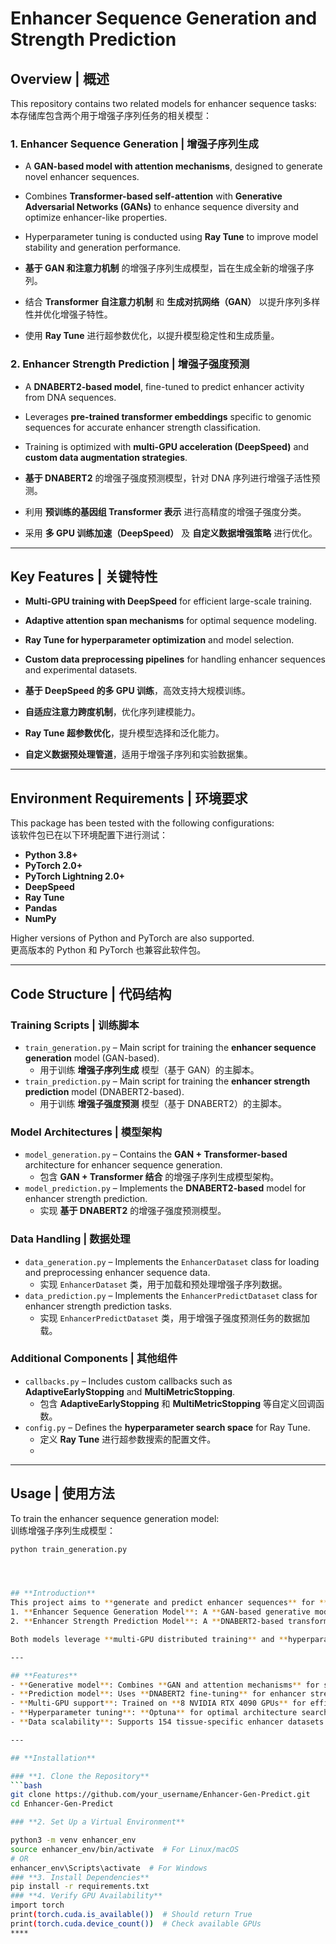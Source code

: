 # Enhancer Sequence Generation and Strength Prediction
## Overview | 概述  
This repository contains two related models for enhancer sequence tasks:  
本存储库包含两个用于增强子序列任务的相关模型： 


### 1. Enhancer Sequence Generation | 增强子序列生成  
- A **GAN-based model with attention mechanisms**, designed to generate novel enhancer sequences.  
- Combines **Transformer-based self-attention** with **Generative Adversarial Networks (GANs)** to enhance sequence diversity and optimize enhancer-like properties.  
- Hyperparameter tuning is conducted using **Ray Tune** to improve model stability and generation performance.  

- **基于 GAN 和注意力机制** 的增强子序列生成模型，旨在生成全新的增强子序列。  
- 结合 **Transformer 自注意力机制** 和 **生成对抗网络（GAN）** 以提升序列多样性并优化增强子特性。  
- 使用 **Ray Tune** 进行超参数优化，以提升模型稳定性和生成质量。  

### 2. Enhancer Strength Prediction | 增强子强度预测  
- A **DNABERT2-based model**, fine-tuned to predict enhancer activity from DNA sequences.  
- Leverages **pre-trained transformer embeddings** specific to genomic sequences for accurate enhancer strength classification.  
- Training is optimized with **multi-GPU acceleration (DeepSpeed)** and **custom data augmentation strategies**.  

- **基于 DNABERT2** 的增强子强度预测模型，针对 DNA 序列进行增强子活性预测。  
- 利用 **预训练的基因组 Transformer 表示** 进行高精度的增强子强度分类。  
- 采用 **多 GPU 训练加速（DeepSpeed）** 及 **自定义数据增强策略** 进行优化。  

---

## Key Features | 关键特性  
- **Multi-GPU training with DeepSpeed** for efficient large-scale training.  
- **Adaptive attention span mechanisms** for optimal sequence modeling.  
- **Ray Tune for hyperparameter optimization** and model selection.  
- **Custom data preprocessing pipelines** for handling enhancer sequences and experimental datasets.  

- **基于 DeepSpeed 的多 GPU 训练**，高效支持大规模训练。  
- **自适应注意力跨度机制**，优化序列建模能力。  
- **Ray Tune 超参数优化**，提升模型选择和泛化能力。  
- **自定义数据预处理管道**，适用于增强子序列和实验数据集。  

---

## Environment Requirements | 环境要求  
This package has been tested with the following configurations:  
该软件包已在以下环境配置下进行测试：  

- **Python 3.8+**  
- **PyTorch 2.0+**  
- **PyTorch Lightning 2.0+**  
- **DeepSpeed**  
- **Ray Tune**  
- **Pandas**  
- **NumPy**  

Higher versions of Python and PyTorch are also supported.  
更高版本的 Python 和 PyTorch 也兼容此软件包。  

---


## Code Structure | 代码结构  

### Training Scripts | 训练脚本  
- `train_generation.py` – Main script for training the **enhancer sequence generation** model (GAN-based).  
  - 用于训练 **增强子序列生成** 模型（基于 GAN）的主脚本。  
- `train_prediction.py` – Main script for training the **enhancer strength prediction** model (DNABERT2-based).  
  - 用于训练 **增强子强度预测** 模型（基于 DNABERT2）的主脚本。  

### Model Architectures | 模型架构  
- `model_generation.py` – Contains the **GAN + Transformer-based** architecture for enhancer sequence generation.  
  - 包含 **GAN + Transformer 结合** 的增强子序列生成模型架构。  
- `model_prediction.py` – Implements the **DNABERT2-based** model for enhancer strength prediction.  
  - 实现 **基于 DNABERT2** 的增强子强度预测模型。  

### Data Handling | 数据处理  
- `data_generation.py` – Implements the `EnhancerDataset` class for loading and preprocessing enhancer sequence data.  
  - 实现 `EnhancerDataset` 类，用于加载和预处理增强子序列数据。  
- `data_prediction.py` – Implements the `EnhancerPredictDataset` class for enhancer strength prediction tasks.  
  - 实现 `EnhancerPredictDataset` 类，用于增强子强度预测任务的数据加载。  

### Additional Components | 其他组件  
- `callbacks.py` – Includes custom callbacks such as **AdaptiveEarlyStopping** and **MultiMetricStopping**.  
  - 包含 **AdaptiveEarlyStopping** 和 **MultiMetricStopping** 等自定义回调函数。  
- `config.py` – Defines the **hyperparameter search space** for Ray Tune.  
  - 定义 **Ray Tune** 进行超参数搜索的配置文件。
  - 
---

## Usage | 使用方法  
To train the enhancer sequence generation model:  
训练增强子序列生成模型：  
```bash
python train_generation.py




## **Introduction**
This project aims to **generate and predict enhancer sequences** for **154 human tissues** using deep learning models. It includes:
1. **Enhancer Sequence Generation Model**: A **GAN-based generative model** with **attention mechanisms** to synthesize novel enhancer sequences.
2. **Enhancer Strength Prediction Model**: A **DNABERT2-based transformer model** to predict enhancer strength based on sequence information.

Both models leverage **multi-GPU distributed training** and **hyperparameter tuning** to optimize performance.

---

## **Features**
- **Generative model**: Combines **GAN and attention mechanisms** for sequence generation.
- **Prediction model**: Uses **DNABERT2 fine-tuning** for enhancer strength estimation.
- **Multi-GPU support**: Trained on **8 NVIDIA RTX 4090 GPUs** for efficiency.
- **Hyperparameter tuning**: **Optuna** for optimal architecture search.
- **Data scalability**: Supports 154 tissue-specific enhancer datasets.

---

## **Installation**

### **1. Clone the Repository**
```bash
git clone https://github.com/your_username/Enhancer-Gen-Predict.git
cd Enhancer-Gen-Predict

### **2. Set Up a Virtual Environment**

python3 -m venv enhancer_env
source enhancer_env/bin/activate  # For Linux/macOS
# OR
enhancer_env\Scripts\activate  # For Windows
### **3. Install Dependencies**
pip install -r requirements.txt
### **4. Verify GPU Availability**
import torch
print(torch.cuda.is_available())  # Should return True
print(torch.cuda.device_count())  # Check available GPUs
****
